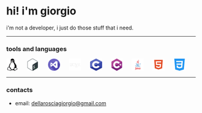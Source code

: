 # hi! i'm giorgio

i'm not a developer, i just do those stuff that i need.

---

### tools and languages

<p float="left">
    <img src="imgs/linux.png" alt="linux" title="linux" width="32" height="32">
    &nbsp;&nbsp;&nbsp;&nbsp;
    <img src="imgs/bash.png" alt="bash" title="bash" width="32" height="32">
    &nbsp;&nbsp;&nbsp;&nbsp;
    <img src="imgs/vscode.png" alt="vscode" title="vscode" width="32" height="32">
    &nbsp;&nbsp;&nbsp;&nbsp;
    <img src="imgs/latex.png" alt="latex" title="latex" width="32" height="32">
    &nbsp;&nbsp;&nbsp;&nbsp;
    <img src="imgs/c.png" alt="c" title="c" width="32" height="32">
    &nbsp;&nbsp;&nbsp;&nbsp;
    <img src="imgs/c-sharp.png" alt="c-sharp" title="c-sharp" width="32" height="32">
    &nbsp;&nbsp;&nbsp;&nbsp;
    <img src="imgs/java.png" alt="java" title="java" width="32" height="32">
    &nbsp;&nbsp;&nbsp;&nbsp;
    <img src="imgs/html.png" alt="html" title="html" width="32" height="32">
    &nbsp;&nbsp;&nbsp;&nbsp;
    <img src="imgs/css.png" alt="css" title="css" width="32" height="32">
</p>

---

### contacts

+ email: [dellarosciagiorgio@gmail.com](mailto:dellarosciagiorgio@gmail.com)
